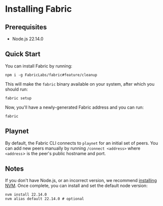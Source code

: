 # Installing Fabric
## Prerequisites
- Node.js 22.14.0

## Quick Start
You can install Fabric by running:
```
npm i -g FabricLabs/fabric#feature/cleanup
```

This will make the `fabric` binary available on your system, after which you should run:
```
fabric setup
```

Now, you'll have a newly-generated Fabric address and you can run:
```
fabric
```

## Playnet
By default, the Fabric CLI connects to `playnet` for an initial set of peers.  You can add new peers manually by running `/connect <address>` where `<address`> is the peer's public hostname and port.

## Notes
If you don't have Node.js, or an incorrect version, we recommend [installing NVM][installing-nvm].  Once complete, you can install and set the default node version:
```
nvm install 22.14.0
nvm alias default 22.14.0 # optional
```

[installing-nvm]: https://nvm.sh
